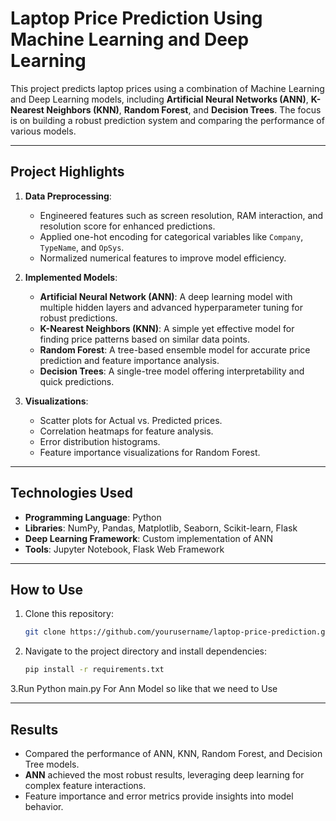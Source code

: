 # **Laptop Price Prediction Using Machine Learning and Deep Learning**

This project predicts laptop prices using a combination of Machine Learning and Deep Learning models, including **Artificial Neural Networks (ANN)**, **K-Nearest Neighbors (KNN)**, **Random Forest**, and **Decision Trees**. The focus is on building a robust prediction system and comparing the performance of various models.

---

## **Project Highlights**

1. **Data Preprocessing**:
   - Engineered features such as screen resolution, RAM interaction, and resolution score for enhanced predictions.
   - Applied one-hot encoding for categorical variables like `Company`, `TypeName`, and `OpSys`.
   - Normalized numerical features to improve model efficiency.

2. **Implemented Models**:
   - **Artificial Neural Network (ANN)**: A deep learning model with multiple hidden layers and advanced hyperparameter tuning for robust predictions.
   - **K-Nearest Neighbors (KNN)**: A simple yet effective model for finding price patterns based on similar data points.
   - **Random Forest**: A tree-based ensemble model for accurate price prediction and feature importance analysis.
   - **Decision Trees**: A single-tree model offering interpretability and quick predictions.

3. **Visualizations**:
   - Scatter plots for Actual vs. Predicted prices.
   - Correlation heatmaps for feature analysis.
   - Error distribution histograms.
   - Feature importance visualizations for Random Forest.
---

## **Technologies Used**
- **Programming Language**: Python
- **Libraries**: NumPy, Pandas, Matplotlib, Seaborn, Scikit-learn, Flask
- **Deep Learning Framework**: Custom implementation of ANN
- **Tools**: Jupyter Notebook, Flask Web Framework

---

## **How to Use**
1. Clone this repository:  
   ```bash
   git clone https://github.com/yourusername/laptop-price-prediction.git
   ```
2. Navigate to the project directory and install dependencies:
   ```bash
   pip install -r requirements.txt
   ```
3.Run Python main.py For Ann Model so like that we need to Use

---

## **Results**
- Compared the performance of ANN, KNN, Random Forest, and Decision Tree models.
- **ANN** achieved the most robust results, leveraging deep learning for complex feature interactions.
- Feature importance and error metrics provide insights into model behavior.
